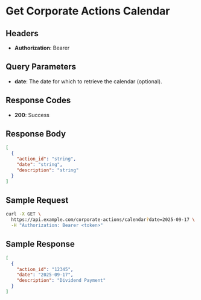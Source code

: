# Get Corporate Actions Calendar

## Headers
- **Authorization**: Bearer <token>

## Query Parameters
- **date**: The date for which to retrieve the calendar (optional).

## Response Codes
- **200**: Success

## Response Body
```json
[
  {
    "action_id": "string",
    "date": "string",
    "description": "string"
  }
]
```

## Sample Request
```bash
curl -X GET \
  https://api.example.com/corporate-actions/calendar?date=2025-09-17 \
  -H "Authorization: Bearer <token>"
```

## Sample Response
```json
[
  {
    "action_id": "12345",
    "date": "2025-09-17",
    "description": "Dividend Payment"
  }
]
```